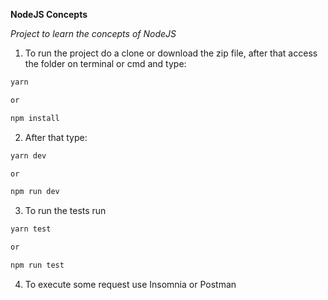 **NodeJS Concepts**

*Project to learn the concepts of NodeJS*
1. To run the project do a clone or download the zip file, after that access the folder on terminal 
or cmd and type:

```bash
yarn 

or 

npm install
```

2. After that type:

```bash
yarn dev 

or 

npm run dev
```

3. To run the tests run 

```bash
yarn test 

or

npm run test
```

4. To execute some request use Insomnia or Postman